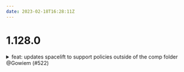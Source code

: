 ```yaml
---
date: 2023-02-18T16:28:11Z
---
```


# 1.128.0

<details>
  <summary>feat: updates spacelift to support policies outside of the comp folder @Gowiem (#522)</summary>

### what
* Adds back `policies_by_name_path` variable to spacelift component	

### why
* Allows specifying spacelift policies outside of the component folder 

### references
* N/A



</details>